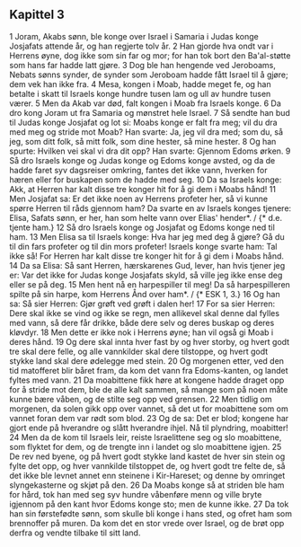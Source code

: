 ## Kapittel 3

1 Joram, Akabs sønn, ble konge over Israel i Samaria i Judas konge Josjafats attende år, og han regjerte tolv år.
2 Han gjorde hva ondt var i Herrens øyne, dog ikke som sin far og mor; for han tok bort den Ba'al-støtte som hans far hadde latt gjøre.
3 Dog ble han hengende ved Jeroboams, Nebats sønns synder, de synder som Jeroboam hadde fått Israel til å gjøre; dem vek han ikke fra.
4 Mesa, kongen i Moab, hadde meget fe, og han betalte i skatt til Israels konge hundre tusen lam og ull av hundre tusen værer.
5 Men da Akab var død, falt kongen i Moab fra Israels konge.
6 Da dro kong Joram ut fra Samaria og mønstret hele Israel.
7 Så sendte han bud til Judas konge Josjafat og lot si: Moabs konge er falt fra meg; vil du dra med meg og stride mot Moab? Han svarte: Ja, jeg vil dra med; som du, så jeg, som ditt folk, så mitt folk, som dine hester, så mine hester.
8 Og han spurte: Hvilken vei skal vi dra dit opp? Han svarte: Gjennom Edoms ørken.
9 Så dro Israels konge og Judas konge og Edoms konge avsted, og da de hadde faret syv dagsreiser omkring, fantes det ikke vann, hverken for hæren eller for buskapen som de hadde med seg.
10 Da sa Israels konge: Akk, at Herren har kalt disse tre konger hit for å gi dem i Moabs hånd!
11 Men Josjafat sa: Er det ikke noen av Herrens profeter her, så vi kunne spørre Herren til råds gjennom ham? Da svarte en av Israels konges tjenere: Elisa, Safats sønn, er her, han som helte vann over Elias' hender*. / {* d.e. tjente ham.}
12 Så dro Israels konge og Josjafat og Edoms konge ned til ham.
13 Men Elisa sa til Israels konge: Hva har jeg med deg å gjøre? Gå du til din fars profeter og til din mors profeter! Israels konge svarte ham: Tal ikke så! For Herren har kalt disse tre konger hit for å gi dem i Moabs hånd.
14 Da sa Elisa: Så sant Herren, hærskarenes Gud, lever, han hvis tjener jeg er: Var det ikke for Judas konge Josjafats skyld, så ville jeg ikke ense deg eller se på deg.
15 Men hent nå en harpespiller til meg! Da så harpespilleren spilte på sin harpe, kom Herrens Ånd over ham*. / {* ESK 1, 3.}
16 Og han sa: Så sier Herren: Gjør grøft ved grøft i dalen her!
17 For sa sier Herren: Dere skal ikke se vind og ikke se regn, men allikevel skal denne dal fylles med vann, så dere får drikke, både dere selv og deres buskap og deres kløvdyr.
18 Men dette er ikke nok i Herrens øyne; han vil også gi Moab i deres hånd.
19 Og dere skal innta hver fast by og hver storby, og hvert godt tre skal dere felle, og alle vannkilder skal dere tilstoppe, og hvert godt stykke land skal dere ødelegge med stein.
20 Og morgenen etter, ved den tid matofferet blir båret fram, da kom det vann fra Edoms-kanten, og landet fyltes med vann.
21 Da moabittene fikk høre at kongene hadde draget opp for å stride mot dem, ble de alle kalt sammen, så mange som på noen måte kunne bære våben, og de stilte seg opp ved grensen.
22 Men tidlig om morgenen, da solen gikk opp over vannet, så det ut for moabittene som om vannet foran dem var rødt som blod.
23 Og de sa: Det er blod; kongene har gjort ende på hverandre og slått hverandre ihjel. Nå til plyndring, moabitter!
24 Men da de kom til Israels leir, reiste lsraelittene seg og slo moabittene, som flyktet for dem, og de trengte inn i landet og slo moabittene igjen.
25 De rev ned byene, og på hvert godt stykke land kastet de hver sin stein og fylte det opp, og hver vannkilde tilstoppet de, og hvert godt tre felte de, så det ikke ble levnet annet enn steinene i Kir-Hareset; og denne by omringet slyngekasterne og skjøt på den.
26 Da Moabs konge så at striden ble ham for hård, tok han med seg syv hundre våbenføre menn og ville bryte igjennom på den kant hvor Edoms konge sto; men de kunne ikke.
27 Da tok han sin førstefødte sønn, som skulle bli konge i hans sted, og ofret ham som brennoffer på muren. Da kom det en stor vrede over Israel, og de brøt opp derfra og vendte tilbake til sitt land.
